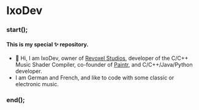 # IxoDev

### start();

#### This is my special ✨ repository.

- 👋 Hi, I am IxoDev, owner of <a href="https://www.github.com/revoxel">Revoxel Studios</a>, developer of the C/C++ Music Shader Compiler, co-founder of <a href="https://paintr-ai.github.io/">Paintr</a>, and C/C++/Java/Python developer.
- I am German and French, and like to code with some classic or electronic music.

### end();
<!--
ixodev/ixodev is a ✨ special ✨ repository because its `README.md` (this file) appears on your GitHub profile.
You can click the Preview link to take a look at your changes.
-->

